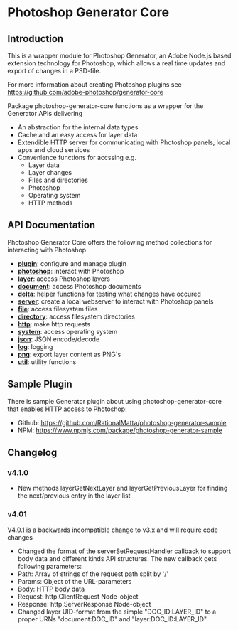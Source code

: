 # Photoshop Generator Core

## Introduction
This is a wrapper module for Photoshop Generator, an Adobe Node.js based extension technology for Photoshop, which allows a real time updates and export of changes in a PSD-file.

For more information about creating Photoshop plugins see
https://github.com/adobe-photoshop/generator-core

Package photoshop-generator-core functions as a wrapper for the Generator APIs delivering
- An abstraction for the internal data types 
- Cache and an easy access for layer data
- Extendible HTTP server for communicating with Photoshop panels, local apps and cloud services
- Convenience functions for accssing e.g.
  - Layer data
  - Layer changes
  - Files and directories
  - Photoshop
  - Operating system
  - HTTP methods

## API Documentation
Photoshop Generator Core offers the following method collections for interacting with Photoshop
- [**plugin**](https://github.com/RationalMatta/photoshop-generator-core/tree/master/documentation#module_plugin): configure and manage plugin
- [**photoshop**](https://github.com/RationalMatta/photoshop-generator-core/tree/master/documentation#module_photoshop): interact with Photoshop
- [**layer**](https://github.com/RationalMatta/photoshop-generator-core/tree/master/documentation#module_layer): access Photoshop layers
- [**document**](https://github.com/RationalMatta/photoshop-generator-core/tree/master/documentation#module_document): access Photoshop documents
- [**delta**](https://github.com/RationalMatta/photoshop-generator-core/tree/master/documentation#module_delta): helper functions for testing what changes have occured
- [**server**](https://github.com/RationalMatta/photoshop-generator-core/tree/master/documentation#module_server): create a local webserver to interact with Photoshop panels 
- [**file**](https://github.com/RationalMatta/photoshop-generator-core/tree/master/documentation#module_file): access filesystem files
- [**directory**](https://github.com/RationalMatta/photoshop-generator-core/tree/master/documentation#module_directory): access filesystem directories
- [**http**](https://github.com/RationalMatta/photoshop-generator-core/tree/master/documentation#module_http): make http requests
- [**system**](https://github.com/RationalMatta/photoshop-generator-core/tree/master/documentation#module_system): access operating system 
- [**json**](https://github.com/RationalMatta/photoshop-generator-core/tree/master/documentation#module_json): JSON encode/decode
- [**log**](https://github.com/RationalMatta/photoshop-generator-core/tree/master/documentation#module_log): logging
- [**png**](https://github.com/RationalMatta/photoshop-generator-core/tree/master/documentation#module_png): export layer content as PNG's 
- [**util**](https://github.com/RationalMatta/photoshop-generator-core/tree/master/documentation#module_util): utility functions

## Sample Plugin
There is sample Generator plugin about using photoshop-generator-core that enables HTTP access to Photoshop:
- Github: https://github.com/RationalMatta/photoshop-generator-sample
- NPM: https://www.npmjs.com/package/photoshop-generator-sample

## Changelog
### v4.1.0
- New methods layerGetNextLayer and layerGetPreviousLayer for finding the next/previous entry in the layer list

### v4.01
V4.0.1 is a backwards incompatible change to v3.x and will require code changes
- Changed the format of the serverSetRequestHandler callback to support body data and different kinds API structures. The new callback gets following parameters:
 - Path: Array of strings of the request path split by '/'
 - Params: Object of the URL-parameters
 - Body: HTTP body data
 - Request: http.ClientRequest Node-object
 - Response: http.ServerResponse Node-object
- Changed layer UID-format from the simple "DOC_ID:LAYER_ID" to a proper URNs "document:DOC_ID" and "layer:DOC_ID:LAYER_ID"
